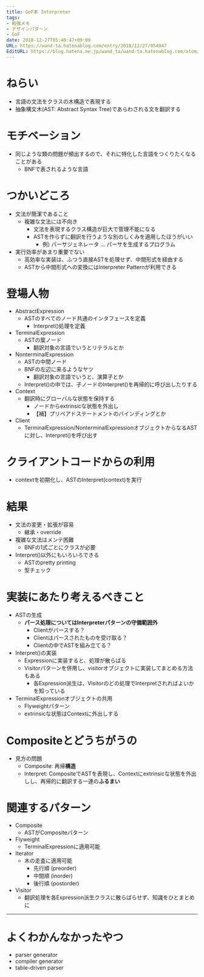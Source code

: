 ```yaml
---
title: GoF本 Interpreter
tags:
- 勉強メモ
- デザインパターン
- GoF
date: 2018-12-27T05:40:47+09:00
URL: https://wand-ta.hatenablog.com/entry/2018/12/27/054047
EditURL: https://blog.hatena.ne.jp/wand_ta/wand-ta.hatenablog.com/atom/entry/10257846132689737431
---
```




# ねらい

- 言語の文法をクラスの木構造で表現する
- 抽象構文木(AST: Abstract Syntax Tree)であらわされる文を翻訳する


# モチベーション

- 同じような類の問題が頻出するので、それに特化した言語をつくりたくなることがある
    - BNFで表されるような言語


# つかいどころ

- 文法が簡潔であること
    - 複雑な文法には不向き
        - 文法を表現するクラス構造が巨大で管理不能になる
        - ASTを作らずに翻訳を行うような別のしくみを適用したほうがいい
            - 例) パーサジェネレータ ... パーサを生成するプログラム
- 実行効率があまり重要でない
    - 高効率な実装は、ふつう直接ASTを処理せず、中間形式を経由する
    - ASTから中間形式への変換にはInterpreter Patternが利用できる


# 登場人物

- AbstractExpression
    - ASTのすべてのノード共通のインタフェースを定義
        - Interpret()処理を定義
- TerminalExpression
    - ASTの葉ノード
        - 翻訳対象の言語でいうとリテラルとか
- NonterminalExpression
    - ASTの中間ノード
    - BNFの左辺に来るようなヤツ
        - 翻訳対象の言語でいうと、演算子とか
    - Interpret()の中では、子ノードのInterpret()を再帰的に呼び出したりする
- Context
    - 翻訳時にグローバルな状態を保持する
        - ノードからextrinsicな状態を外出し
        - 【補】プリペアドステートメントのバインディングとか
- Client
    - TerminalExpression/NonterminalExpressionオブジェクトからなるASTに対し、Interpret()を呼び出す


# クライアントコードからの利用

- contextを初期化し、ASTのInterpret(context)を実行


# 結果

- 文法の変更・拡張が容易
    - 継承・override
- 複雑な文法はメンテ困難
    - BNFの1式ごとにクラスが必要
- Interpret()以外にもいろいろできる
    - ASTのpretty printing
    - 型チェック
    
    
# 実装にあたり考えるべきこと

- ASTの生成
    - **パース処理についてはInterpreterパターンの守備範囲外**
        - Clientがパースする？
        - Clientはパースされたものを受け取る？
        - Clientの中でASTを組み立てる？
- Interpret()の実装
    - Expressionに実装すると、処理が散らばる
    - Visitorパターンを併用し、visitorオブジェクトに実装してまとめる方法もある
        - 各Expression派生は、Visitorのどの処理でInterpretされればよいかを知っている
- TerminalExpressionオブジェクトの共用
    - Flyweightパターン
    - extrinsicな状態はContextに外出しする


# Compositeとどうちがうの

- 見方の問題
    - Composite: 再帰**構造**
    - Interpret: CompositeでASTを表現し、Contextにextrinsicな状態を外出しし、再帰的に翻訳する一連の**ふるまい**


# 関連するパターン

- Composite
    - ASTがCompositeパターン
- Flyweight
    - TerminalExpressionに適用可能
- Iterator
    - 木の走査に適用可能
        - 先行順 (preorder)
        - 中間順 (inorder)
        - 後行順 (postorder)
- Visitor
    - 翻訳処理を各Expression派生クラスに散らばらせず、知識をひとまとめに


----------------------------------------

# よくわかんなかったやつ

- parser generator
- compiler generator
- table-driven parser
